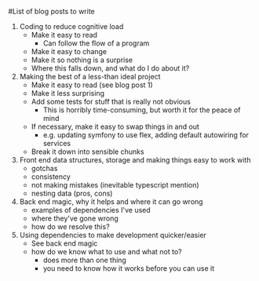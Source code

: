 #List of blog posts to write


1. Coding to reduce cognitive load
    - Make it easy to read
        - Can follow the flow of a program
    - Make it easy to change
    - Make it so nothing is a surprise
    - Where this falls down, and what do I do about it?
1. Making the best of a less-than ideal project
    - Make it easy to read (see blog post 1)
    - Make it less surprising
    - Add some tests for stuff that is really not obvious
        - This is horribly time-consuming, but worth it for the peace of mind
    - If necessary, make it easy to swap things in and out
        - e.g. updating symfony to use flex, adding default autowiring for services
    - Break it down into sensible chunks
1. Front end data structures, storage and making things easy to work with
    - gotchas
    - consistency
    - not making mistakes (inevitable typescript mention)
    - nesting data (pros, cons)
1. Back end magic, why it helps and where it can go wrong
    - examples of dependencies I've used
    - where they've gone wrong
    - how do we resolve this?
1. Using dependencies to make development quicker/easier
    - See back end magic
    - how do we know what to use and what not to?
        - does more than one thing
        - you need to know how it works before you can use it